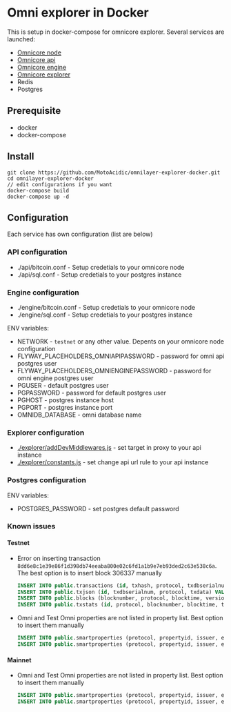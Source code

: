 # Omni explorer in Docker

  This is setup in docker-compose for omnicore  explorer. Several services are launched:
  * [Omnicore node](https://github.com/OmniLayer/omnicore)
  * [Omnicore api](https://github.com/OmniLayer/omniapi)
  * [Omnicore engine](https://github.com/OmniLayer/omniEngine)
  * [Omnicore explorer](https://github.com/OmniLayer/omniexplorer)
  * Redis
  * Postgres

## Prerequisite
 * docker 
 * docker-compose
 
 
## Install


```
git clone https://github.com/MotoAcidic/omnilayer-explorer-docker.git
cd omnilayer-explorer-docker
// edit configurations if you want
docker-compose build
docker-compose up -d
```

## Configuration
  Each service has own configuration (list are below)

### API configuration

 - ./api/bitcoin.conf - Setup credetials to your omnicore node
 - ./api/sql.conf - Setup credetials to your postgres instance


### Engine configuration

 - ./engine/bitcoin.conf - Setup credetials to your omnicore node
 - ./engine/sql.conf - Setup credetials to your postgres instance

ENV variables:
 - NETWORK - `testnet` or any other value. Depents on your omnicore node configuration
 - FLYWAY_PLACEHOLDERS_OMNIAPIPASSWORD - password for omni api postgres user
 - FLYWAY_PLACEHOLDERS_OMNIENGINEPASSWORD - password for omni engine postgres user
 - PGUSER - default postgres user
 - PGPASSWORD - password for default postgres user
 - PGHOST - postgres instance host
 - PGPORT - postgres instance port
 - OMNIDB_DATABASE - omni database name


### Explorer configuration
 - [./explorer/addDevMiddlewares.js](https://github.com/APshenkin/omnilayer-explorer-docker/blob/master/explorer/addDevMiddlewares.js#L36) - set target in proxy to your api instance 
 - [./explorer/constants.js](https://github.com/APshenkin/omnilayer-explorer-docker/blob/master/explorer/constants.js#L20)  - set change api url rule to your api instance

### Postgres configuration
ENV variables:
 - POSTGRES_PASSWORD - set postgres default password
 
### Known issues

#### Testnet
 - Error on inserting transaction `8dd6e8c1e39e86f1d398db74eeaba800e02c6fd1a1b9e7eb93ded2c63e538c6a`. The best option is to insert block 306337 manually
    ```sql
    INSERT INTO public.transactions (id, txhash, protocol, txdbserialnum, txtype, txversion, ecosystem, txrecvtime, txstate, txerrorcode, txblocknumber, txseqinblock) VALUES (615, '8dd6e8c1e39e86f1d398db74eeaba800e02c6fd1a1b9e7eb93ded2c63e538c6a', 'Omni', 2669984, 50, 0, 'Production', '2014-11-04 01:49:27', 'not valid', null, 306337, 1);
    INSERT INTO public.txjson (id, txdbserialnum, protocol, txdata) VALUES (615, 2669984, 'Omni', '{"fee": "0.00010000", "url": "null", "data": "null", "txid": "8dd6e8c1e39e86f1d398db74eeaba800e02c6fd1a1b9e7eb93ded2c63e538c6a", "type": "Create Property - Fixed", "block": 306337, "valid": false, "amount": "-92233720368", "ismine": false, "version": 0, "category": "errtok", "type_int": 50, "blockhash": "00000000106c69183fd63dc6605da8bd6e27ecd1222d66dd840568eaa668bfb4", "blocktime": 1415065767, "ecosystem": "test", "subcategory": "ErrToken", "propertyname": "errtok", "propertytype": "divisible", "confirmations": 1136602, "invalidreason": "Value out of range or zero", "sendingaddress": "mfaiZGBkY4mBqt3PHPD2qWgbaafGa7vR64", "positioninblock": 1}');
    INSERT INTO public.blocks (blocknumber, protocol, blocktime, version, blockhash, prevblock, merkleroot, bits, nonce, size, txcount) VALUES (306337, 'Bitcoin', '2011-11-04 01:49:27', 2, '00000000106c69183fd63dc6605da8bd6e27ecd1222d66dd840568eaa668bfb4', '000000000df29936b576570f9e9f3e1b22efed881921d713d02981c532130836', '90cc13fc0e0ce43120ca66be3e0a0e4c733d6dbae7645966e56605398abf98e3', '1d00ffff', 3792769728, 786, 3);
    INSERT INTO public.txstats (id, protocol, blocknumber, blocktime, txcount, blockcount) VALUES (306390, 'Omni', 306337, '2014-11-04 01:49:27', 14, 1);
    ```
 - Omni and Test Omni properties are not listed in property list. Best option to insert them manually
    ```sql
    INSERT INTO public.smartproperties (protocol, propertyid, issuer, ecosystem, createtxdbserialnum, lasttxdbserialnum, propertyname, propertytype, prevpropertyid, propertyserviceurl, propertycategory, propertysubcategory, propertydata, registrationdata, flags) VALUES ('Omni', 1, 'mpexoDuSkGGqvqrkrjiFng38QPkJQVFyqv', 'Production', 0, 0, 'Omni', 2, 0, null, '', '', '{"url": "http://www.omnilayer.org", "data": "Omni serve as the binding between Bitcoin, smart properties and contracts created on the Omni Layer.", "name": "Omni", "issuer": "mpexoDuSkGGqvqrkrjiFng38QPkJQVFyqv", "category": "N/A", "blocktime": 1377994675, "divisible": true, "propertyid": 1, "subcategory": "N/A", "totaltokens": "243522.54399773", "creationtxid": "0000000000000000000000000000000000000000000000000000000000000000", "fixedissuance": false, "managedissuance": false}', null, null);
    INSERT INTO public.smartproperties (protocol, propertyid, issuer, ecosystem, createtxdbserialnum, lasttxdbserialnum, propertyname, propertytype, prevpropertyid, propertyserviceurl, propertycategory, propertysubcategory, propertydata, registrationdata, flags) VALUES ('Omni', 2, 'mpexoDuSkGGqvqrkrjiFng38QPkJQVFyqv', 'Test', 0, 0, 'Test Omni', 2, 0, null, '', '', '{"url": "http://www.omnilayer.org", "data": "Test Omni serve as the binding between Bitcoin, smart properties and contracts created on the Omni Layer.", "name": "Test Omni", "issuer": "mpexoDuSkGGqvqrkrjiFng38QPkJQVFyqv", "category": "N/A", "blocktime": 1377994675, "divisible": true, "propertyid": 2, "subcategory": "N/A", "totaltokens": "188740.46001459", "creationtxid": "0000000000000000000000000000000000000000000000000000000000000000", "fixedissuance": false, "managedissuance": false}', null, null);
    ```

#### Mainnet
- Omni and Test Omni properties are not listed in property list. Best option to insert them manually
    ```sql
    INSERT INTO public.smartproperties (protocol, propertyid, issuer, ecosystem, createtxdbserialnum, lasttxdbserialnum, propertyname, propertytype, prevpropertyid, propertyserviceurl, propertycategory, propertysubcategory, propertydata, registrationdata, flags) VALUES ('Omni', 1, '1EXoDusjGwvnjZUyKkxZ4UHEf77z6A5S4P', 'Production', 0, 0, 'Omni', 2, 0, null, '', '', '{"url": "http://www.omnilayer.org", "data": "Omni serve as the binding between Bitcoin, smart properties and contracts created on the Omni Layer.", "name": "Omni", "issuer": "1EXoDusjGwvnjZUyKkxZ4UHEf77z6A5S4P", "category": "N/A", "blocktime": 1377994675, "divisible": true, "propertyid": 1, "subcategory": "N/A", "totaltokens": "243522.54399773", "creationtxid": "0000000000000000000000000000000000000000000000000000000000000000", "fixedissuance": false, "managedissuance": false}', null, null);
    INSERT INTO public.smartproperties (protocol, propertyid, issuer, ecosystem, createtxdbserialnum, lasttxdbserialnum, propertyname, propertytype, prevpropertyid, propertyserviceurl, propertycategory, propertysubcategory, propertydata, registrationdata, flags) VALUES ('Omni', 2, '1EXoDusjGwvnjZUyKkxZ4UHEf77z6A5S4P', 'Test', 0, 0, 'Test Omni', 2, 0, null, '', '', '{"url": "http://www.omnilayer.org", "data": "Test Omni serve as the binding between Bitcoin, smart properties and contracts created on the Omni Layer.", "name": "Test Omni", "issuer": "1EXoDusjGwvnjZUyKkxZ4UHEf77z6A5S4P", "category": "N/A", "blocktime": 1377994675, "divisible": true, "propertyid": 2, "subcategory": "N/A", "totaltokens": "188740.46001459", "creationtxid": "0000000000000000000000000000000000000000000000000000000000000000", "fixedissuance": false, "managedissuance": false}', null, null);

    ```
